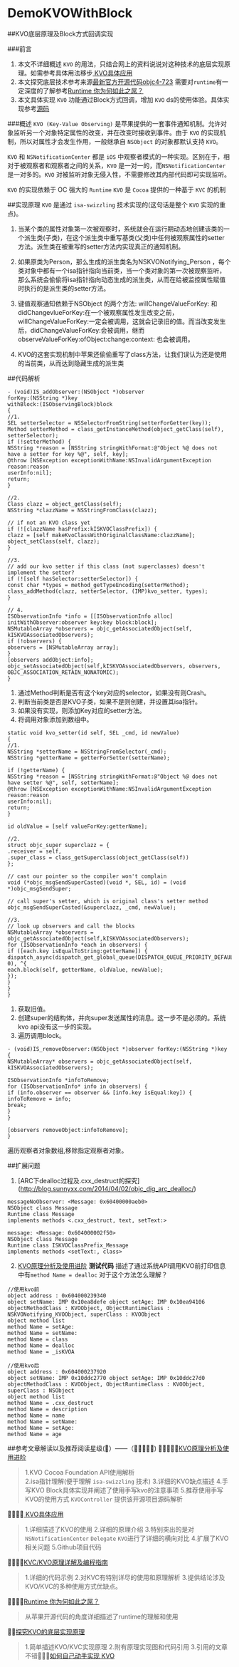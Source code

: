 # DemoKVOWithBlock
##KVO底层原理及Block方式回调实现

###前言
1. 本文不详细概述 `KVO` 的用法，只结合网上的资料说说对这种技术的底层实现原理。如需参考具体用法移步[ KVO具体应用](https://github.com/Azuo520/KVO-Demo)
2. 本文探究底层技术参考来源[最新官方开源代码objc4-723](https://opensource.apple.com/source/objc4/objc4-723/) 需要对`runtime`有一定深度的了解参考[Runtime 你为何如此之屌？](https://www.jianshu.com/p/902749ed3e4c)
3. 本文具体实现 `KVO` 功能通过Block方式回调，增加 `KVO` ds的使用体验。具体实现参考[源码](https://github.com/iStig/DemoKVOWithBlock)


###概述
`KVO (Key-Value Observing)` 是苹果提供的一套事件通知机制。允许对象监听另一个对象特定属性的改变，并在改变时接收到事件。由于 `KVO` 的实现机制，所以对属性才会发生作用，一般继承自 `NSObject` 的对象都默认支持 `KVO`。

`KVO` 和 `NSNotificationCenter` 都是 `iOS` 中观察者模式的一种实现。区别在于，相对于被观察者和观察者之间的关系，`KVO` 是一对一的，而`NSNotificationCenter`是一对多的。`KVO` 对被监听对象无侵入性，不需要修改其内部代码即可实现监听。

`KVO` 的实现依赖于 OC 强大的 `Runtime`
`KVO` 是 `Cocoa` 提供的一种基于 `KVC` 的机制


##实现原理
`KVO` 是通过 `isa-swizzling` 技术实现的(这句话是整个 `KVO` 实现的重点)。

1. 当某个类的属性对象第一次被观察时，系统就会在运行期动态地创建该类的一个派生类(子类)，在这个派生类中重写基类(父类)中任何被观察属性的setter 方法。派生类在被重写的setter方法内实现真正的通知机制。

2. 如果原类为Person，那么生成的派生类名为NSKVONotifying_Person
，每个类对象中都有一个isa指针指向当前类，当一个类对象的第一次被观察监听，那么系统会偷偷将isa指针指向动态生成的派生类，从而在给被监控属性赋值时执行的是派生类的setter方法。

3. 键值观察通知依赖于NSObject 的两个方法: willChangeValueForKey: 和 didChangevlueForKey:在一个被观察属性发生改变之前， willChangeValueForKey:一定会被调用，这就会记录旧的值。而当改变发生后，didChangeValueForKey:会被调用，继而 observeValueForKey:ofObject:change:context: 也会被调用。

4. KVO的这套实现机制中苹果还偷偷重写了class方法，让我们误认为还是使用的当前类，从而达到隐藏生成的派生类

##代码解析

```
- (void)IS_addObserver:(NSObject *)observer
forKey:(NSString *)key
withBlock:(ISObservingBlock)block
{
//1.
SEL setterSelector = NSSelectorFromString(setterForGetter(key));
Method setterMethod = class_getInstanceMethod(object_getClass(self), setterSelector);
if (!setterMethod) {
NSString *reason = [NSString stringWithFormat:@"Object %@ does not have a setter for key %@", self, key];
@throw [NSException exceptionWithName:NSInvalidArgumentException
reason:reason
userInfo:nil];
return;
}

//2.
Class clazz = object_getClass(self);
NSString *clazzName = NSStringFromClass(clazz);

// if not an KVO class yet
if (![clazzName hasPrefix:kISKVOClassPrefix]) {
clazz = [self makeKvoClassWithOriginalClassName:clazzName];
object_setClass(self, clazz);
}

//3.
// add our kvo setter if this class (not superclasses) doesn't implement the setter?
if (![self hasSelector:setterSelector]) {
const char *types = method_getTypeEncoding(setterMethod);
class_addMethod(clazz, setterSelector, (IMP)kvo_setter, types);
}

// 4.
ISObservationInfo *info = [[ISObservationInfo alloc] initWithObserver:observer key:key block:block];
NSMutableArray *observers = objc_getAssociatedObject(self, kISKVOAssociatedObservers);
if (!observers) {
observers = [NSMutableArray array];
}
[observers addObject:info];
objc_setAssociatedObject(self,kISKVOAssociatedObservers, observers, OBJC_ASSOCIATION_RETAIN_NONATOMIC);
}
```

1.  通过Method判断是否有这个key对应的selector，如果没有则Crash。
2.  判断当前类是否是KVO子类，如果不是则创建，并设置其isa指针。
3.  如果没有实现，则添加Key对应的setter方法。
4.  将调用对象添加到数组中。


```
static void kvo_setter(id self, SEL _cmd, id newValue)
{
//1.
NSString *setterName = NSStringFromSelector(_cmd);
NSString *getterName = getterForSetter(setterName);

if (!getterName) {
NSString *reason = [NSString stringWithFormat:@"Object %@ does not have setter %@", self, setterName];
@throw [NSException exceptionWithName:NSInvalidArgumentException
reason:reason
userInfo:nil];
return;
}

id oldValue = [self valueForKey:getterName];

//2.
struct objc_super superclazz = {
.receiver = self,
.super_class = class_getSuperclass(object_getClass(self))
};

// cast our pointer so the compiler won't complain
void (*objc_msgSendSuperCasted)(void *, SEL, id) = (void *)objc_msgSendSuper;

// call super's setter, which is original class's setter method
objc_msgSendSuperCasted(&superclazz, _cmd, newValue);

//3.
// look up observers and call the blocks
NSMutableArray *observers = objc_getAssociatedObject(self,kISKVOAssociatedObservers);
for (ISObservationInfo *each in observers) {
if ([each.key isEqualToString:getterName]) {
dispatch_async(dispatch_get_global_queue(DISPATCH_QUEUE_PRIORITY_DEFAULT, 0), ^{
each.block(self, getterName, oldValue, newValue);
});
}
}
}

```

1.  获取旧值。
2.  创建super的结构体，并向super发送属性的消息。这一步不是必须的。系统kvo api没有这一步的实现。
3.  遍历调用block。

```
- (void)IS_removeObserver:(NSObject *)observer forKey:(NSString *)key
{
NSMutableArray* observers = objc_getAssociatedObject(self, kISKVOAssociatedObservers);

ISObservationInfo *infoToRemove;
for (ISObservationInfo* info in observers) {
if (info.observer == observer && [info.key isEqual:key]) {
infoToRemove = info;
break;
}
}

[observers removeObject:infoToRemove];
}
```
遍历观察者对象数组,移除指定观察者对象。


##扩展问题

1.  [ARC下dealloc过程及.cxx_destruct的探究] (http://blog.sunnyxx.com/2014/04/02/objc_dig_arc_dealloc/)
~~~
messageNoObserver: <Message: 0x60400000aeb0>
NSObject class Message
Runtime class Message
implements methods <.cxx_destruct, text, setText:>

message: <Message: 0x604000002f50>
NSObject class Message
Runtime class ISKVOClassPrefix_Message
implements methods <setText:, class>
~~~

2. [KVO原理分析及使用进阶](https://www.jianshu.com/p/badf5cac0130) __测试代码__ 描述了通过系统API调用KVO前打印信息中有`method Name = dealloc` 对于这个方法怎么理解？
~~~
//使用kvo前
object address : 0x604000239340
object setName: IMP 0x10ea8defe object setAge: IMP 0x10ea94106
objectMethodClass : KVOObject, ObjectRuntimeClass : NSKVONotifying_KVOObject, superClass : KVOObject
object method list
method Name = setAge:
method Name = setName:
method Name = class
method Name = dealloc
method Name = _isKVOA

//使用kvo后
object address : 0x604000237920
object setName: IMP 0x10ddc2770 object setAge: IMP 0x10ddc27d0
objectMethodClass : KVOObject, ObjectRuntimeClass : KVOObject, superClass : NSObject
object method list
method Name = .cxx_destruct
method Name = description
method Name = name
method Name = setName:
method Name = setAge:
method Name = age
~~~


##参考文章解读以及推荐阅读星级(🌟）——（🌟🌟🌟🌟🌟)
🌟🌟🌟🌟🌟[KVO原理分析及使用进阶](https://www.jianshu.com/p/badf5cac0130)
>1.KVO Cocoa Foundation API使用解析  
2.isa指针理解(便于理解 `isa-swizzling` 技术)
3.详细的KVO缺点描述
4.手写KVO Block具体实现并阐述了使用手写kvo的注意事项
5.推荐使用手写KVO的使用方式 `KVOController` 提供该开源项目源码解析

🌟🌟🌟🌟[ KVO具体应用](https://github.com/Azuo520/KVO-Demo)
>1.详细描述了KVO的使用
2.详细的原理介绍
3.特别突出的是对 `NSNotificationCenter` `Delegate` `KVO`进行了详细的横向对比
4.扩展了KVO相关问题
5.Github项目代码

🌟🌟🌟🌟[KVC/KVO原理详解及编程指南](https://blog.csdn.net/iunion/article/details/46890809)
>1.详细的代码示例
2.对KVC有特别详尽的使用和原理解析
3.提供结论涉及KVO/KVC的多种使用方式优缺点。

🌟🌟🌟🌟[Runtime 你为何如此之屌？](https://www.jianshu.com/p/902749ed3e4c)
>从苹果开源代码的角度详细描述了runtime的理解和使用

🌟🌟[探究KVO的底层实现原理](https://www.jianshu.com/p/829864680648)
>1.简单描述KVO/KVC实现原理 
2.附有原理实现图和代码引用
3.引用的文章不错🌟🌟🌟[如何自己动手实现 KVO](http://tech.glowing.com/cn/implement-kvo/)
